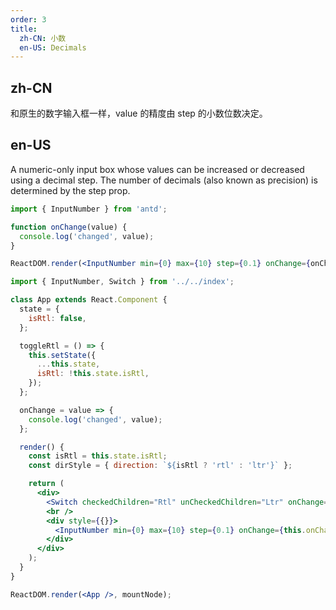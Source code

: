 ```yaml
---
order: 3
title:
  zh-CN: 小数
  en-US: Decimals
---
```


## zh-CN

和原生的数字输入框一样，value 的精度由 step 的小数位数决定。

## en-US

A numeric-only input box whose values can be increased or decreased using a decimal step. The number of decimals (also known as precision) is determined by the step prop.

```jsx
import { InputNumber } from 'antd';

function onChange(value) {
  console.log('changed', value);
}

ReactDOM.render(<InputNumber min={0} max={10} step={0.1} onChange={onChange} />, mountNode);
```

```jsx
import { InputNumber, Switch } from '../../index';

class App extends React.Component {
  state = {
    isRtl: false,
  };

  toggleRtl = () => {
    this.setState({
      ...this.state,
      isRtl: !this.state.isRtl,
    });
  };

  onChange = value => {
    console.log('changed', value);
  };

  render() {
    const isRtl = this.state.isRtl;
    const dirStyle = { direction: `${isRtl ? 'rtl' : 'ltr'}` };

    return (
      <div>
        <Switch checkedChildren="Rtl" unCheckedChildren="Ltr" onChange={this.toggleRtl} />
        <br />
        <div style={{}}>
          <InputNumber min={0} max={10} step={0.1} onChange={this.onChange} />
        </div>
      </div>
    );
  }
}

ReactDOM.render(<App />, mountNode);
```
